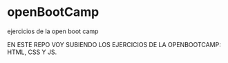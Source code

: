 # openBootCamp
ejercicios de la open boot camp

EN ESTE REPO VOY SUBIENDO LOS EJERCICIOS DE LA OPENBOOTCAMP: HTML, CSS Y JS.
